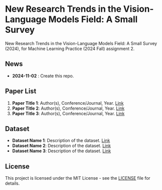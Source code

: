 # New Research Trends in the Vision-Language Models Field: A Small Survey

New Research Trends in the Vision-Language Models Field: A Small Survey (2024), for Machine Learning Practice (2024 Fall) assignment 2.

## News
- **2024-11-02** : Create this repo.

## Paper List
1. **Paper Title 1**: Author(s), Conference/Journal, Year. [Link](https://example.com)
2. **Paper Title 2**: Author(s), Conference/Journal, Year. [Link](https://example.com)
3. **Paper Title 3**: Author(s), Conference/Journal, Year. [Link](https://example.com)

## Dataset
- **Dataset Name 1**: Description of the dataset. [Link](https://example.com)
- **Dataset Name 2**: Description of the dataset. [Link](https://example.com)
- **Dataset Name 3**: Description of the dataset. [Link](https://example.com)

## License
This project is licensed under the MIT License - see the [LICENSE](LICENSE) file for details.
